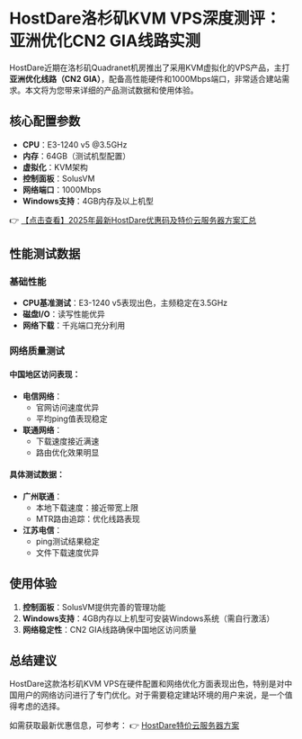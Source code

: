 # HostDare洛杉矶KVM VPS深度测评：亚洲优化CN2 GIA线路实测

HostDare近期在洛杉矶Quadranet机房推出了采用KVM虚拟化的VPS产品，主打**亚洲优化线路（CN2 GIA）**，配备高性能硬件和1000Mbps端口，非常适合建站需求。本文将为您带来详细的产品测试数据和使用体验。

## 核心配置参数
- **CPU**：E3-1240 v5 @3.5GHz
- **内存**：64GB（测试机型配置）
- **虚拟化**：KVM架构
- **控制面板**：SolusVM
- **网络端口**：1000Mbps
- **Windows支持**：4GB内存及以上机型

👉 [【点击查看】2025年最新HostDare优惠码及特价云服务器方案汇总](https://bit.ly/hostdare)

## 性能测试数据
### 基础性能
- **CPU基准测试**：E3-1240 v5表现出色，主频稳定在3.5GHz
- **磁盘I/O**：读写性能优异
- **网络下载**：千兆端口充分利用

### 网络质量测试
#### 中国地区访问表现：
- **电信网络**：
  - 官网访问速度优异
  - 平均ping值表现稳定
- **联通网络**：
  - 下载速度接近满速
  - 路由优化效果明显

#### 具体测试数据：
- **广州联通**：
  - 本地下载速度：接近带宽上限
  - MTR路由追踪：优化线路表现
- **江苏电信**：
  - ping测试结果稳定
  - 文件下载速度优异

## 使用体验
1. **控制面板**：SolusVM提供完善的管理功能
2. **Windows支持**：4GB内存以上机型可安装Windows系统（需自行激活）
3. **网络稳定性**：CN2 GIA线路确保中国地区访问质量

## 总结建议
HostDare这款洛杉矶KVM VPS在硬件配置和网络优化方面表现出色，特别是对中国用户的网络访问进行了专门优化。对于需要稳定建站环境的用户来说，是一个值得考虑的选择。

如需获取最新优惠信息，可参考：
👉 [HostDare特价云服务器方案](https://bit.ly/hostdare)